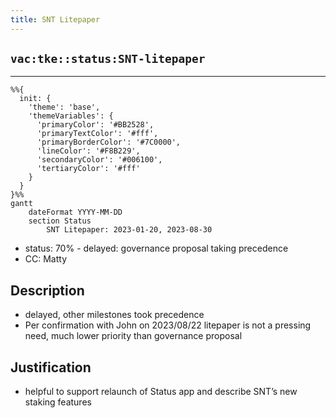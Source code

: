 ```yaml
---
title: SNT Litepaper
---
```

## `vac:tke::status:SNT-litepaper`
---

```mermaid
%%{ 
  init: { 
    'theme': 'base', 
    'themeVariables': { 
      'primaryColor': '#BB2528', 
      'primaryTextColor': '#fff', 
      'primaryBorderColor': '#7C0000', 
      'lineColor': '#F8B229', 
      'secondaryColor': '#006100', 
      'tertiaryColor': '#fff' 
    } 
  } 
}%%
gantt
	dateFormat YYYY-MM-DD 
	section Status
		SNT Litepaper: 2023-01-20, 2023-08-30
```

- status: 70% - delayed: governance proposal taking precedence
- CC: Matty

## Description

* delayed, other milestones took precedence
* Per confirmation with John on 2023/08/22 litepaper is not a pressing need, much lower priority than governance proposal

## Justification

* helpful to support relaunch of Status app and describe SNT’s new staking features
